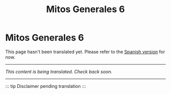 ﻿---
title: Mitos Generales 6
---

<!-- TODO: translation missing -->

# Mitos Generales 6

This page hasn't been translated yet. Please refer to the [Spanish version](/es/mitos-generales-6) for now.

---

*This content is being translated. Check back soon.*

---

::: tip
Disclaimer pending translation
:::
